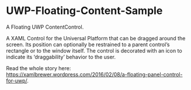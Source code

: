 # UWP-Floating-Content-Sample
A Floating UWP ContentControl.

A XAML Control for the Universal Platform that can be dragged around the screen. 
Its position can optionally be restrained to a parent control’s rectangle or to the window itself. 
The control is decorated with an icon to indicate its ‘draggability’ behavior to the user. 

Read the whole story here: https://xamlbrewer.wordpress.com/2016/02/08/a-floating-panel-control-for-uwp/.
